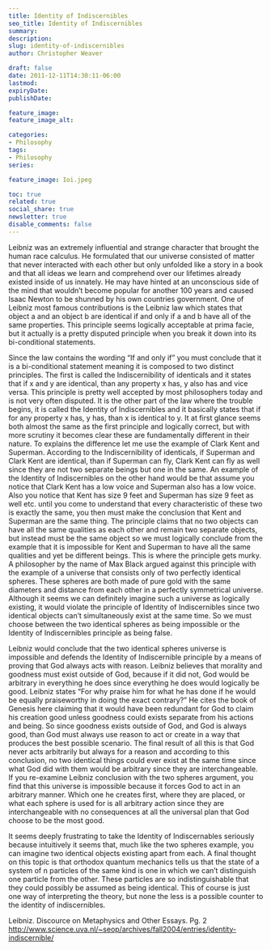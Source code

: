 ```yaml
---
title: Identity of Indiscernibles
seo_title: Identity of Indiscernibles
summary: 
description: 
slug: identity-of-indiscernibles
author: Christopher Weaver

draft: false
date: 2011-12-11T14:30:11-06:00
lastmod: 
expiryDate: 
publishDate: 

feature_image: 
feature_image_alt: 

categories:
- Philosophy
tags:
- Philosophy
series:

feature_image: Ioi.jpeg

toc: true
related: true
social_share: true
newsletter: true
disable_comments: false
---
```


Leibniz was an extremely influential and strange character that brought the human race calculus. He formulated that our universe consisted of matter that never interacted with each other but only unfolded like a story in a book and that all ideas we learn and comprehend over our lifetimes already existed inside of us innately. He may have hinted at an unconscious side of the mind that wouldn’t become popular for another 100 years and caused Isaac Newton to be shunned by his own countries government. One of Leibniz most famous contributions is the Leibniz law which states that object a and an object b are identical if and only if a and b have all of the same properties. This principle seems logically acceptable at prima facie, but it actually is a pretty disputed principle when you break it down into its bi-conditional statements. 

Since the law contains the wording “If and only if” you must conclude that it is a bi-conditional statement meaning it is composed to two distinct principles. The first is called the Indiscernibility of identicals and it states that if x and y are identical, than any property x has, y also has and vice versa. This principle is pretty well accepted by most philosophers today and is not very often disputed. It is the other part of the law where the trouble begins, it is called the Identity of Indiscernibles and it basically states that if for any property x has, y has, than x is identical to y. It at first glance seems both almost the same as the first principle and logically correct, but with more scrutiny it becomes clear these are fundamentally different in their nature. To explains the difference let me use the example of Clark Kent and Superman. According to the Indiscernibility of identicals, if Superman and Clark Kent are identical, than if Superman can fly, Clark Kent can fly as well since they are not two separate beings but one in the same. An example of the Identity of Indiscernibles on the other hand would be that assume you notice that Clark Kent has a low voice and Superman also has a low voice. Also you notice that Kent has size 9 feet and Superman has size 9 feet as well etc. until you come to understand that every characteristic of these two is exactly the same, you then must make the conclusion that Kent and Superman are the same thing. The principle claims that no two objects can have all the same qualities as each other and remain two separate objects, but instead must be the same object so we must logically conclude from the example that it is impossible for Kent and Superman to have all the same qualities and yet be different beings. This is where the principle gets murky. A philosopher by the name of Max Black argued against this principle with the example of a universe that consists only of two perfectly identical spheres. These spheres are both made of pure gold with the same diameters and distance from each other in a perfectly symmetrical universe. Although it seems we can definitely imagine such a universe as logically existing, it would violate the principle of Identity of Indiscernibles since two identical objects can’t simultaneously exist at the same time. So we must choose between the two identical spheres as being impossible or the Identity of Indiscernibles principle as being false. 

Leibniz would conclude that the two identical spheres universe is impossible and defends the Identity of Indiscernible principle by a means of proving that God always acts with reason. Leibniz believes that morality and goodness must exist outside of God, because if it did not, God would be arbitrary in everything he does since everything he does would logically be good. Leibniz states “For why praise him for what he has done if he would be equally praiseworthy in doing the exact contrary?” He cites the book of Genesis here claiming that it would have been redundant for God to claim his creation good unless goodness could exists separate from his actions and being. So since goodness exists outside of God, and God is always good, than God must always use reason to act or create in a way that produces the best possible scenario. The final result of all this is that God never acts arbitrarily but always for a reason and according to this conclusion, no two identical things could ever exist at the same time since what God did with them would be arbitrary since they are interchangeable. If you re-examine Leibniz conclusion with the two spheres argument, you find that this universe is impossible because it forces God to act in an arbitrary manner. Which one he creates first, where they are placed, or what each sphere is used for is all arbitrary action since they are interchangeable with no consequences at all the universal plan that God choose to be the most good. 

It seems deeply frustrating to take the Identity of Indiscernables seriously because intuitively it seems that, much like the two spheres example, you can imagine two identical objects existing apart from each. A final thought on this topic is that orthodox quantum mechanics tells us that the state of a system of n particles of the same kind is one in which we can’t distinguish one particle from the other. These particles are so indistinguishable that they could possibly be assumed as being identical. This of course is just one way of interpreting the theory, but none the less is a possible counter to the identity of indiscernibles.   


Leibniz. Discource on Metaphysics and Other Essays. Pg. 2
http://www.science.uva.nl/~seop/archives/fall2004/entries/identity-indiscernible/